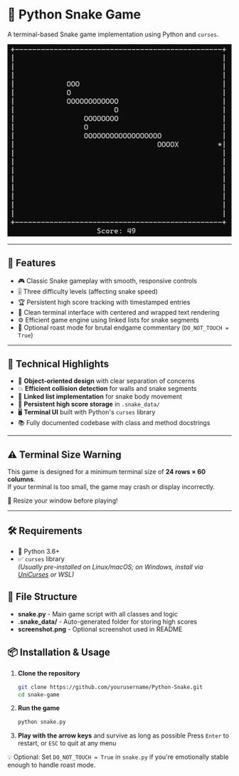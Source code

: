 # 🐍 Python Snake Game

A terminal-based Snake game implementation using Python and `curses`.

![Game Screenshot](screenshot.png)  

---

## 🚀 Features

- 🎮 Classic Snake gameplay with smooth, responsive controls
- 🎚️ Three difficulty levels (affecting snake speed)
- 🏆 Persistent high score tracking with timestamped entries
- 🧱 Clean terminal interface with centered and wrapped text rendering
- ⚙️ Efficient game engine using linked lists for snake segments
- 🥲 Optional roast mode for brutal endgame commentary (`DO_NOT_TOUCH = True`)

---

## 🧠 Technical Highlights

- 🔁 **Object-oriented design** with clear separation of concerns
- 💥 **Efficient collision detection** for walls and snake segments
- 🐍 **Linked list implementation** for snake body movement
- 💾 **Persistent high score storage** in `.snake_data/`
- 🖥️ **Terminal UI** built with Python's `curses` library
- 📚 Fully documented codebase with class and method docstrings

---

## ⚠️ Terminal Size Warning

This game is designed for a minimum terminal size of **24 rows × 60 columns**.  
If your terminal is too small, the game may crash or display incorrectly.

📏 Resize your window before playing!

---

## 🛠️ Requirements

- 🐍 Python 3.6+
- ✅ `curses` library  
  *(Usually pre-installed on Linux/macOS; on Windows, install via [UniCurses](https://pypi.org/project/UniCurses/) or WSL)*

## 📂 File Structure

- **snake.py** - Main game script with all classes and logic
- **.snake_data/** - Auto-generated folder for storing high scores  
- **screenshot.png** - Optional screenshot used in README


## 📦 Installation & Usage

1. **Clone the repository**  
   ```bash
   git clone https://github.com/yourusername/Python-Snake.git
   cd snake-game
   ```

2. **Run the game**
   ```bash 
   python snake.py
   ```

3. **Play with the arrow keys** and survive as long as possible
Press `Enter` to restart, or `ESC` to quit at any menu

💡 Optional: Set `DO_NOT_TOUCH = True` in `snake.py` if you're emotionally stable enough to handle roast mode.
